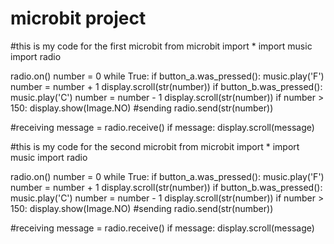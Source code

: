 # microbit project
#this is my code for the first microbit
from microbit import *
import music
import radio


radio.on()
number = 0
while True:
  if button_a.was_pressed():
    music.play('F')
    number = number + 1
    display.scroll(str(number))
  if button_b.was_pressed():
    music.play('C')
    number = number - 1
    display.scroll(str(number))
  if number > 150:
    display.show(Image.NO)
  #sending
  radio.send(str(number))
  
  #receiving
  message = radio.receive()
  if message:
    display.scroll(message)

#this is my code for the second microbit
from microbit import *
import music
import radio


radio.on()
number = 0
while True:
  if button_a.was_pressed():
    music.play('F')
    number = number + 1
    display.scroll(str(number))
  if button_b.was_pressed():
    music.play('C')
    number = number - 1
    display.scroll(str(number))
  if number > 150:
    display.show(Image.NO)
  #sending
  radio.send(str(number))
  
  #receiving
  message = radio.receive()
  if message:
    display.scroll(message)

